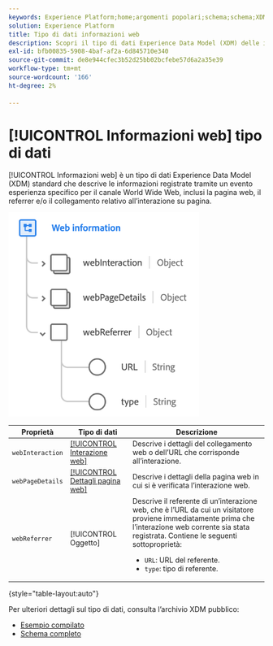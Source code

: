 ```yaml
---
keywords: Experience Platform;home;argomenti popolari;schema;schema;XDM;campi;schemi;schemi;dettagli pagina web;tipo dati;tipo dati;tipo dati;pagina web;home;popular topic;schema;Schema;XDM;fields;schemas;Schemas;Webpage details;datatype;data-type;data type;data type;webpage
solution: Experience Platform
title: Tipo di dati informazioni web
description: Scopri il tipo di dati Experience Data Model (XDM) delle informazioni web.
exl-id: bfb00835-5908-4baf-af2a-6d845710e340
source-git-commit: de8e944cfec3b52d25bb02bcfebe57d6a2a35e39
workflow-type: tm+mt
source-wordcount: '166'
ht-degree: 2%

---
```


# [!UICONTROL Informazioni web] tipo di dati

[!UICONTROL Informazioni web] è un tipo di dati Experience Data Model (XDM) standard che descrive le informazioni registrate tramite un evento esperienza specifico per il canale World Wide Web, inclusi la pagina web, il referrer e/o il collegamento relativo all’interazione su pagina.

![](../images/data-types/web-information.png)

| Proprietà | Tipo di dati | Descrizione |
| --- | --- | --- |
| `webInteraction` | [[!UICONTROL Interazione web]](./web-interaction.md) | Descrive i dettagli del collegamento web o dell’URL che corrisponde all’interazione. |
| `webPageDetails` | [[!UICONTROL Dettagli pagina web]](./webpage-details.md) | Descrive i dettagli della pagina web in cui si è verificata l’interazione web. |
| `webReferrer` | [!UICONTROL Oggetto] | Descrive il referente di un’interazione web, che è l’URL da cui un visitatore proviene immediatamente prima che l’interazione web corrente sia stata registrata. Contiene le seguenti sottoproprietà: <ul><li>`URL`: URL del referente.</li><li>`type`: tipo di referente.</li></ul> |

{style="table-layout:auto"}

Per ulteriori dettagli sul tipo di dati, consulta l’archivio XDM pubblico:

* [Esempio compilato](https://github.com/adobe/xdm/blob/master/components/datatypes/webinfo.example.1.json)
* [Schema completo](https://github.com/adobe/xdm/blob/master/components/datatypes/webinfo.schema.json)

